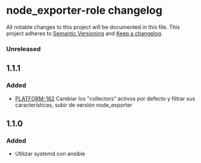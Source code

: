 # node_exporter-role changelog

All notable changes to this project will be documented in this file.
This project adheres to [Semantic Versioning](http://semver.org/) and [Keep a changelog](https://github.com/olivierlacan/keep-a-changelog).


### Unreleased

## 1.1.1
### Added
- [PLATFORM-162](http://jira.sys.idealista/browse/PLATFORM-162) Cambiar los "collectors" activos por defecto y filtrar sus características, subir de versión node_exporter

## 1.1.0
### Added
- Utilizar systemd con ansible

